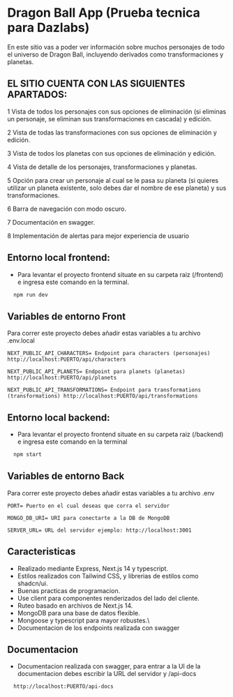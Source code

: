 
# Dragon Ball App (Prueba tecnica para Dazlabs)

En este sitio vas a poder ver información sobre muchos personajes de todo el universo de Dragon Ball, incluyendo derivados como transformaciones y planetas.

## EL SITIO CUENTA CON LAS SIGUIENTES APARTADOS:

1 Vista de todos los personajes con sus opciones de eliminación (si eliminas un personaje, se eliminan sus transformaciones en cascada) y edición.

2 Vista de todas las transformaciones con sus opciones de eliminación y edición.

3 Vista de todos los planetas con sus opciones de eliminación y edición.

4 Vista de detalle de los personajes, transformaciones y planetas.

5 Opción para crear un personaje al cual se le pasa su planeta (si quieres utilizar un planeta existente, solo debes dar el nombre de ese planeta) y sus transformaciones.

6 Barra de navegación con modo oscuro.

7 Documentación en swagger.

8 Implementación de alertas para mejor experiencia de usuario

## Entorno local frontend:

- Para levantar el proyecto frontend situate en su carpeta raiz (/frontend) e ingresa este comando en la terminal.
```bash
  npm run dev
```


## Variables de entorno Front

Para correr este proyecto debes añadir estas variables a tu archivo .env.local

`NEXT_PUBLIC_API_CHARACTERS= Endpoint para characters (personajes) http://localhost:PUERTO/api/characters`

`NEXT_PUBLIC_API_PLANETS= Endpoint para planets (planetas) http://localhost:PUERTO/api/planets`

`NEXT_PUBLIC_API_TRANSFORMATIONS= Endpoint para transformations (transformations) http://localhost:PUERTO/api/transformations`


## Entorno local backend:

- Para levantar el proyecto frontend situate en su carpeta raiz (/backend) e ingresa este comando en la terminal
```bash
  npm start
```
## Variables de entorno Back

Para correr este proyecto debes añadir estas variables a tu archivo .env

`PORT= Puerto en el cual deseas que corra el servidor` 

`MONGO_DB_URI= URI para conectarte a la DB de MongoDB`

`SERVER_URL= URL del servidor ejemplo: http://localhost:3001`

## Caracteristicas
- Realizado mediante Express, Next.js 14 y typescript.
- Estilos realizados con Tailwind CSS, y librerias de estilos como shadcn/ui.
- Buenas practicas de programacion.
- Use client para componentes renderizados del lado del cliente.
- Ruteo basado en archivos de Next.js 14.
- MongoDB para una base de datos flexible.
- Mongoose y typescript para mayor robustes.\
- Documentacion de los endpoints realizada con swagger

  
## Documentacion
- Documentacion realizada con swagger, para entrar a la UI de la documentacion debes escribir la URL del servidor y /api-docs

```bash
  http://localhost:PUERTO/api-docs
```
  





